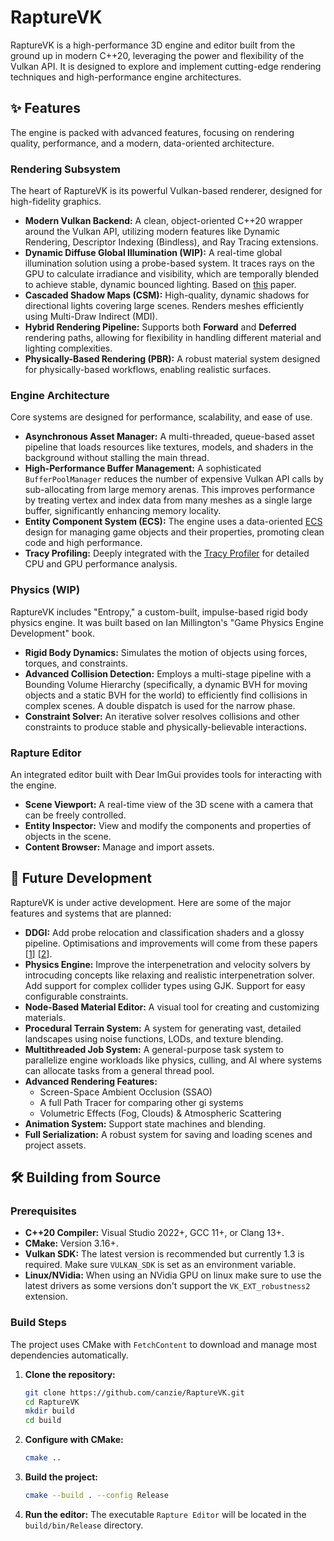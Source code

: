 # RaptureVK

RaptureVK is a high-performance 3D engine and editor built from the ground up in modern C++20, leveraging the power and flexibility of the Vulkan API. It is designed to explore and implement cutting-edge rendering techniques and high-performance engine architectures.

## ✨ Features

The engine is packed with advanced features, focusing on rendering quality, performance, and a modern, data-oriented architecture.

###  Rendering Subsystem

The heart of RaptureVK is its powerful Vulkan-based renderer, designed for high-fidelity graphics.

*   **Modern Vulkan Backend:** A clean, object-oriented C++20 wrapper around the Vulkan API, utilizing modern features like Dynamic Rendering, Descriptor Indexing (Bindless), and Ray Tracing extensions.
*   **Dynamic Diffuse Global Illumination (WIP):** A real-time global illumination solution using a probe-based system. It traces rays on the GPU to calculate irradiance and visibility, which are temporally blended to achieve stable, dynamic bounced lighting. Based on [this](https://www.jcgt.org/published/0008/02/01/paper-lowres.pdf) paper.
*   **Cascaded Shadow Maps (CSM):** High-quality, dynamic shadows for directional lights covering large scenes. Renders meshes efficiently using Multi-Draw Indirect (MDI).
*   **Hybrid Rendering Pipeline:** Supports both **Forward** and **Deferred** rendering paths, allowing for flexibility in handling different material and lighting complexities.
*   **Physically-Based Rendering (PBR):** A robust material system designed for physically-based workflows, enabling realistic surfaces.

### Engine Architecture

Core systems are designed for performance, scalability, and ease of use.

*   **Asynchronous Asset Manager:** A multi-threaded, queue-based asset pipeline that loads resources like textures, models, and shaders in the background without stalling the main thread.
*   **High-Performance Buffer Management:** A sophisticated `BufferPoolManager` reduces the number of expensive Vulkan API calls by sub-allocating from large memory arenas. This improves performance by treating vertex and index data from many meshes as a single large buffer, significantly enhancing memory locality.
*   **Entity Component System (ECS):** The engine uses a data-oriented [ECS](https://github.com/sky) design for managing game objects and their properties, promoting clean code and high performance.
*   **Tracy Profiling:** Deeply integrated with the [Tracy Profiler](https://github.com/wolfpld/tracy) for detailed CPU and GPU performance analysis.

### Physics (WIP)

RaptureVK includes "Entropy," a custom-built, impulse-based rigid body physics engine. It was built based on Ian Millington's "Game Physics Engine Development" book.


*   **Rigid Body Dynamics:** Simulates the motion of objects using forces, torques, and constraints.
*   **Advanced Collision Detection:** Employs a multi-stage pipeline with a Bounding Volume Hierarchy (specifically, a dynamic BVH for moving objects and a static BVH for the world) to efficiently find collisions in complex scenes. A double dispatch is used for the narrow phase.
*   **Constraint Solver:** An iterative solver resolves collisions and other constraints to produce stable and physically-believable interactions.

### Rapture Editor

An integrated editor built with Dear ImGui provides tools for interacting with the engine.

*   **Scene Viewport:** A real-time view of the 3D scene with a camera that can be freely controlled.
*   **Entity Inspector:** View and modify the components and properties of objects in the scene.
*   **Content Browser:** Manage and import assets.

## 🚀 Future Development

RaptureVK is under active development. Here are some of the major features and systems that are planned:

*   **DDGI:** Add probe relocation and classification shaders and a glossy pipeline. Optimisations and improvements will come from these papers [[1](https://arxiv.org/pdf/2009.10796)] [[2](https://cescg.org/wp-content/uploads/2022/04/Rohacek-Improving-Probes-in-Dynamic-Diffuse-Global-Illumination.pdf)].
*   **Physics Engine:** Improve the interpenetration and velocity solvers by introcuding concepts like relaxing and realistic interpenetration solver. Add support for complex collider types using GJK. Support for easy configurable constraints.
*   **Node-Based Material Editor:** A visual tool for creating and customizing materials.
*   **Procedural Terrain System:** A system for generating vast, detailed landscapes using noise functions, LODs, and texture blending.
*   **Multithreaded Job System:** A general-purpose task system to parallelize engine workloads like physics, culling, and AI where systems can allocate tasks from a general thread pool.
*   **Advanced Rendering Features:**
    *   Screen-Space Ambient Occlusion (SSAO)
    *   A full Path Tracer for comparing other gi systems
    *   Volumetric Effects (Fog, Clouds) & Atmospheric Scattering
*   **Animation System:** Support state machines and blending.
*   **Full Serialization:** A robust system for saving and loading scenes and project assets.

## 🛠️ Building from Source

### Prerequisites

*   **C++20 Compiler:** Visual Studio 2022+, GCC 11+, or Clang 13+.
*   **CMake:** Version 3.16+.
*   **Vulkan SDK:** The latest version is recommended but currently 1.3 is required. Make sure `VULKAN_SDK` is set as an environment variable. 
*   **Linux/NVidia:** When using an NVidia GPU on linux make sure to use the latest drivers as some versions don't support the `VK_EXT_robustness2` extension.

### Build Steps

The project uses CMake with `FetchContent` to download and manage most dependencies automatically.

1.  **Clone the repository:**
    ```bash
    git clone https://github.com/canzie/RaptureVK.git
    cd RaptureVK
    mkdir build
    cd build
    ```

2.  **Configure with CMake:**
    ```bash
    cmake ..
    ```

3.  **Build the project:**
    ```bash
    cmake --build . --config Release
    ```

4.  **Run the editor:**
    The executable `Rapture Editor` will be located in the `build/bin/Release` directory.